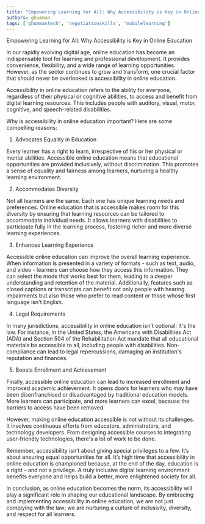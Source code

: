 ```yaml
---
title: "Empowering Learning for All: Why Accessibility is Key in Online Education"  # Wrap the title in double quotes
authors: ghumman
tags: ['ghummantech', 'negotiationskills', 'mobilelearning']
---
```


Empowering Learning for All: Why Accessibility is Key in Online Education
<!-- truncate -->

In our rapidly evolving digital age, online education has become an indispensable tool for learning and professional development. It provides convenience, flexibility, and a wide range of learning opportunities. However, as the sector continues to grow and transform, one crucial factor that should never be overlooked is accessibility in online education.

Accessibility in online education refers to the ability for everyone, regardless of their physical or cognitive abilities, to access and benefit from digital learning resources. This includes people with auditory, visual, motor, cognitive, and speech-related disabilities.

Why is accessibility in online education important? Here are some compelling reasons:

1. Advocates Equality in Education

Every learner has a right to learn, irrespective of his or her physical or mental abilities. Accessible online education means that educational opportunities are provided inclusively, without discrimination. This promotes a sense of equality and fairness among learners, nurturing a healthy learning environment.

2. Accommodates Diversity 

Not all learners are the same. Each one has unique learning needs and preferences. Online education that is accessible makes room for this diversity by ensuring that learning resources can be tailored to accommodate individual needs. It allows learners with disabilities to participate fully in the learning process, fostering richer and more diverse learning experiences.

3. Enhances Learning Experience

Accessible online education can improve the overall learning experience. When information is presented in a variety of formats - such as text, audio, and video - learners can choose how they access this information. They can select the mode that works best for them, leading to a deeper understanding and retention of the material. Additionally, features such as closed captions or transcripts can benefit not only people with hearing impairments but also those who prefer to read content or those whose first language isn't English.

4. Legal Requirements 

In many jurisdictions, accessibility in online education isn't optional; It's the law. For instance, in the United States, the Americans with Disabilities Act (ADA) and Section 504 of the Rehabilitation Act mandate that all educational materials be accessible to all, including people with disabilities. Non-compliance can lead to legal repercussions, damaging an institution's reputation and finances. 

5. Boosts Enrollment and Achievement 

Finally, accessible online education can lead to increased enrollment and improved academic achievement. It opens doors for learners who may have been disenfranchised or disadvantaged by traditional education models. More learners can participate, and more learners can excel, because the barriers to access have been removed.

However, making online education accessible is not without its challenges. It involves continuous efforts from educators, administrators, and technology developers. From designing accessible courses to integrating user-friendly technologies, there's a lot of work to be done. 

Remember, accessibility isn’t about giving special privileges to a few. It’s about ensuring equal opportunities for all. It’s high time that accessibility in online education is championed because, at the end of the day, education is a right – and not a privilege. A truly inclusive digital learning environment benefits everyone and helps build a better, more enlightened society for all. 

In conclusion, as online education becomes the norm, its accessibility will play a significant role in shaping our educational landscape. By embracing and implementing accessibility in online education, we are not just complying with the law; we are nurturing a culture of inclusivity, diversity, and respect for all learners.

